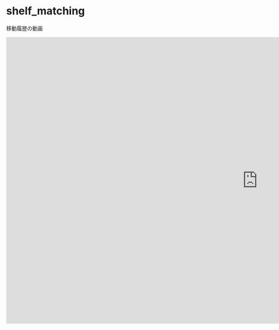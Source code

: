 # shelf_matching

移動履歴の動画
<iframe width="1348" height="767" src="https://www.youtube.com/embed/tIrSLBLtq8o" title="YouTube video player" frameborder="0" allow="accelerometer; autoplay; clipboard-write; encrypted-media; gyroscope; picture-in-picture" allowfullscreen></iframe>
